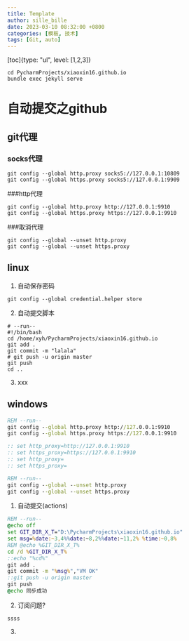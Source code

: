 ```yaml
---
title: Template
author: sille_bille
date: 2023-03-10 08:32:00 +0800
categories: [模板, 技术]
tags: [Git, auto]
---
```


[toc]{type: "ul", level: [1,2,3]}
```
cd PycharmProjects/xiaoxin16.github.io
bundle exec jekyll serve
```

# 自动提交之github
## git代理
### socks代理
```
git config --global http.proxy socks5://127.0.0.1:10809
git config --global https.proxy socks5://127.0.0.1:9909
```
###http代理
```
git config --global http.proxy http://127.0.0.1:9910
git config --global https.proxy https://127.0.0.1:9910
```
###取消代理
```
git config --global --unset http.proxy
git config --global --unset https.proxy
```


## linux
1. 自动保存密码
```
git config --global credential.helper store
```
2. 自动提交脚本
```shell
# --run--
#!/bin/bash
cd /home/xyh/PycharmProjects/xiaoxin16.github.io
git add .
git commit -m "lalala"
# git push -u origin master
git push
cd ..
```

3. xxx

## windows
```bat
REM --run--
git config --global http.proxy http://127.0.0.1:9910
git config --global https.proxy https://127.0.0.1:9910

:: set http_proxy=http://127.0.0.1:9910
:: set https_proxy=https://127.0.0.1:9910
:: set http_proxy=
:: set https_proxy=
```
```bat
REM --run--
git config --global --unset http.proxy
git config --global --unset https.proxy
```
1. 自动提交(actions)
```bat
REM --run--
@echo off
set GIT_DIR_X_T="D:\PycharmProjects\xiaoxin16.github.io"
set msg=%date:~3,4%%date:~8,2%%date:~11,2% %time:~0,8%
REM @echo %GIT_DIR_X_T%
cd /d %GIT_DIR_X_T%
::echo "%cd%"
git add .
git commit -m "%msg%","VM OK"
::git push -u origin master
git push
@echo 同步成功
```
2. 订阅问题?
```
ssss
```

3. 
